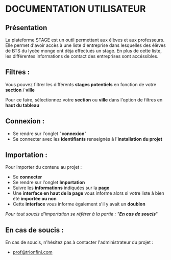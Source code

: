 # DOCUMENTATION UTILISATEUR

## Présentation

La plateforme STAGE est un outil permettant aux élèves et aux professeurs. Elle
permet d'avoir accès à une liste d'entreprise dans lesquelles des élèves de BTS du lycée monge
ont déja effectués un stage. En plus de cette liste, les différentes informations de
contact des entreprises sont accéssibles.


## Filtres : 

Vous pouvez filtrer les différents **stages potentiels** en fonction de votre **section** / **ville**

Pour ce faire, sélectionnez votre **section** ou **ville** dans l'option de filtres en **haut du tableau**


## Connexion : 

- Se rendre sur l'onglet "**connexion**"
- Se connecter avec les **identifiants** renseignés à l'**installation du projet**


## Importation : 

Pour importer du contenu au projet : 

- Se **connecter**
- Se rendre sur l'onglet **Importation**
- Suivre les **informations** indiquées sur la **page**
- Une **interface en haut de la page** vous informe alors si votre liste à bien été **importée ou non** 
- Cette **interface** vous informe également s'il y avait un **doublon**



*Pour tout soucis d'importation se référer à la partie : "**En cas de soucis***"


## En cas de soucis : 

En cas de soucis, n'hésitez pas à contacter l'administrateur du projet : 

- prof@trionfini.com

